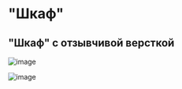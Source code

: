 # "Шкаф"

## "Шкаф" с отзывчивой версткой

![image](https://github.com/tech-zanuda/shkaf/assets/145598465/424d51c2-d94c-486e-ab5e-0cedd1a55eb3)

![image](https://github.com/tech-zanuda/shkaf/assets/145598465/7406d2ad-900c-4bdd-b0c0-148c86245f90)
